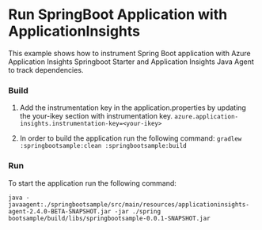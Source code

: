 # Run SpringBoot Application with ApplicationInsights

This example shows how to instrument Spring Boot application with Azure Application Insights
Springboot Starter and Application Insights Java Agent to track dependencies.

### Build

1. Add the instrumentation key in the application.properties by updating the your-ikey section with instrumentation key.
`azure.application-insights.instrumentation-key=<your-ikey>` 

2. In order to build the application run the following command:
`gradlew :springbootsample:clean :springbootsample:build`

### Run

To start the application run the following command:

`java -javaagent:./springbootsample/src/main/resources/applicationinsights-agent-2.4.0-BETA-SNAPSHOT.jar -jar ./spring
 bootsample/build/libs/springbootsample-0.0.1-SNAPSHOT.jar`